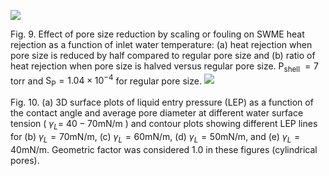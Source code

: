 
![](https://cdn.mathpix.com/cropped/2024_05_27_384e9aa440e500e82be9g-1.jpg?height=472&width=1210&top_left_y=186&top_left_x=428)

Fig. 9. Effect of pore size reduction by scaling or fouling on SWME heat rejection as a function of inlet water temperature: (a) heat rejection when pore size is reduced by half compared to regular pore size and (b) ratio of heat rejection when pore size is halved versus regular pore size. $\mathrm{P}_{\text {shell }}=7$ torr and $\mathrm{S}_{\mathrm{P}}=1.04 \times 10^{-4}$ for regular pore size.
![](https://cdn.mathpix.com/cropped/2024_05_27_384e9aa440e500e82be9g-1.jpg?height=1574&width=1236&top_left_y=892&top_left_x=421)

Fig. 10. (a) 3D surface plots of liquid entry pressure (LEP) as a function of the contact angle and average pore diameter at different water surface tension ( $\gamma_{L}=$ $40-70 \mathrm{mN} / \mathrm{m}$ ) and contour plots showing different LEP lines for (b) $\gamma_{L}=70 \mathrm{mN} / \mathrm{m}$, (c) $\gamma_{L}=60 \mathrm{mN} / \mathrm{m}$, (d) $\gamma_{L}=50 \mathrm{mN} / \mathrm{m}$, and (e) $\gamma_{L}=40 \mathrm{mN} / \mathrm{m}$. Geometric factor was considered 1.0 in these figures (cylindrical pores).